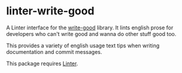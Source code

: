 # linter-write-good


A Linter interface for the [write-good](https://github.com/btford/write-good)
library. It lints english prose for developers who can't write good and wanna
do other stuff good too.

This provides a variety of english usage text tips when writing documentation
and commit messages.

This package requires [Linter](https://github.com/AtomLinter/Linter).
